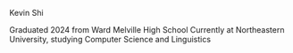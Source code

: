 Kevin Shi

Graduated 2024 from Ward Melville High School
Currently at Northeastern University,
studying Computer Science and Linguistics
